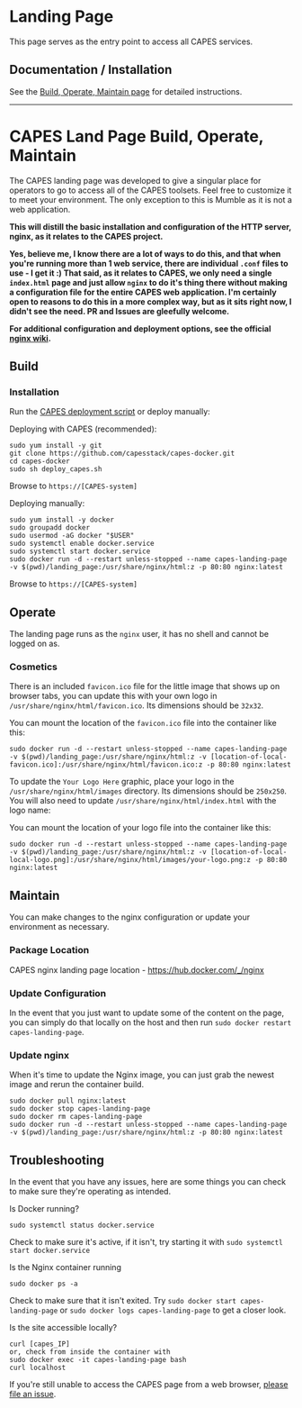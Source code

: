 # Landing Page

This page serves as the entry point to access all CAPES services.

## Documentation / Installation
See the [Build, Operate, Maintain page](build_operate_maintain.md) for detailed instructions.  

---

# CAPES Land Page Build, Operate, Maintain
The CAPES landing page was developed to give a singular place for operators to go to access all of the CAPES toolsets. Feel free to customize it to meet your environment. The only exception to this is Mumble as it is not a web application.

**This will distill the basic installation and configuration of the HTTP server, nginx, as it relates to the CAPES project.**

**Yes, believe me, I know there are a lot of ways to do this, and that when you're running more than 1 web service, there are individual `.conf` files to use - I get it :) That said, as it relates to CAPES, we only need a single `index.html` page and just allow `nginx` to do it's thing there without making a configuration file for the entire CAPES web application. I'm certainly open to reasons to do this in a more complex way, but as it sits right now, I didn't see the need. PR and Issues are gleefully welcome.**

**For additional configuration and deployment options, see the official [nginx wiki](https://www.nginx.com/resources/wiki/).**

## Build

### Installation
Run the [CAPES deployment script](../deploy_capes.sh) or deploy manually:

Deploying with CAPES (recommended):
```
sudo yum install -y git
git clone https://github.com/capesstack/capes-docker.git
cd capes-docker
sudo sh deploy_capes.sh
```
Browse to `https://[CAPES-system]`

Deploying manually:
```
sudo yum install -y docker
sudo groupadd docker
sudo usermod -aG docker "$USER"
sudo systemctl enable docker.service
sudo systemctl start docker.service
sudo docker run -d --restart unless-stopped --name capes-landing-page -v $(pwd)/landing_page:/usr/share/nginx/html:z -p 80:80 nginx:latest
```
Browse to `https://[CAPES-system]`

## Operate
The landing page runs as the `nginx` user, it has no shell and cannot be logged on as.

### Cosmetics
There is an included `favicon.ico` file for the little image that shows up on browser tabs, you can update this with your own logo in `/usr/share/nginx/html/favicon.ico`. Its dimensions should be `32x32`.

You can mount the location of the `favicon.ico` file into the container like this:
```
sudo docker run -d --restart unless-stopped --name capes-landing-page -v $(pwd)/landing_page:/usr/share/nginx/html:z -v [location-of-local-favicon.ico]:/usr/share/nginx/html/favicon.ico:z -p 80:80 nginx:latest
```

To update the `Your Logo Here` graphic, place your logo in the `/usr/share/nginx/html/images` directory. Its dimensions should be `250x250`. You will also need to update `/usr/share/nginx/html/index.html` with the logo name:

You can mount the location of your logo file into the container like this:
```
sudo docker run -d --restart unless-stopped --name capes-landing-page -v $(pwd)/landing_page:/usr/share/nginx/html:z -v [location-of-local-local-logo.png]:/usr/share/nginx/html/images/your-logo.png:z -p 80:80 nginx:latest
```

## Maintain
You can make changes to the nginx configuration or update your environment as necessary.

### Package Location
CAPES nginx landing page location - https://hub.docker.com/_/nginx

### Update Configuration
In the event that you just want to update some of the content on the page, you can simply do that locally on the host and then run `sudo docker restart capes-landing-page`.

### Update nginx
When it's time to update the Nginx image, you can just grab the newest image and rerun the container build.
```
sudo docker pull nginx:latest
sudo docker stop capes-landing-page
sudo docker rm capes-landing-page
sudo docker run -d --restart unless-stopped --name capes-landing-page -v $(pwd)/landing_page:/usr/share/nginx/html:z -p 80:80 nginx:latest
```

## Troubleshooting
In the event that you have any issues, here are some things you can check to make sure they're operating as intended.

Is Docker running?
```
sudo systemctl status docker.service
```
Check to make sure it's active, if it isn't, try starting it with `sudo systemctl start docker.service`

Is the Nginx container running
```
sudo docker ps -a
```
Check to make sure that it isn't exited. Try `sudo docker start capes-landing-page` or `sudo docker logs capes-landing-page` to get a closer look.

Is the site accessible locally?
```
curl [capes_IP]
or, check from inside the container with
sudo docker exec -it capes-landing-page bash
curl localhost
```
If you're still unable to access the CAPES page from a web browser, [please file an issue](https://github.com/capesstack/capes/issues).
